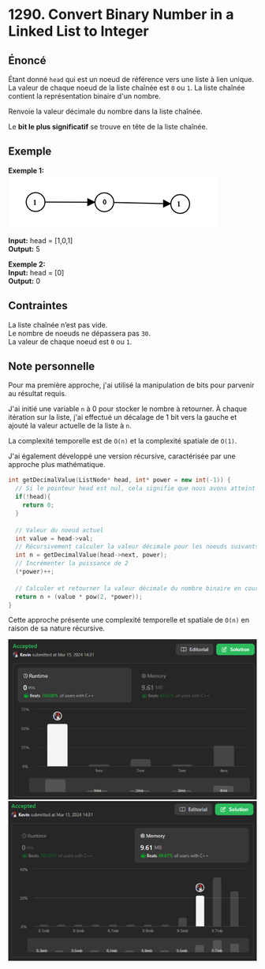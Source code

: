 # 1290. Convert Binary Number in a Linked List to Integer

## Énoncé

Étant donné `head` qui est un noeud de référence vers une liste à lien unique. La valeur de chaque noeud de la liste chaînée est `0` ou `1`. La liste chaînée contient la représentation binaire d'un nombre.

Renvoie la valeur décimale du nombre dans la liste chaînée.

Le **bit le plus significatif** se trouve en tête de la liste chaînée.

## Exemple

**Exemple 1:**  
<img src="./imgs/img1.png"/>

**Input:** head = [1,0,1]  
**Output:** 5

**Exemple 2:**  
**Input:** head = [0]  
**Output:** 0

## Contraintes

La liste chaînée n’est pas vide.  
Le nombre de noeuds ne dépassera pas `30`.  
La valeur de chaque noeud est `0` ou `1`.

## Note personnelle

Pour ma première approche, j'ai utilisé la manipulation de bits pour parvenir au résultat requis.

J'ai initié une variable `n` à 0 pour stocker le nombre à retourner. À chaque itération sur la liste, j'ai effectué un décalage de 1 bit vers la gauche et ajouté la valeur actuelle de la liste à `n`.

La complexité temporelle est de `O(n)` et la complexité spatiale de `O(1)`.

J'ai également développé une version récursive, caractérisée par une approche plus mathématique.

```cpp
int getDecimalValue(ListNode* head, int* power = new int(-1)) {
  // Si le pointeur head est nul, cela signifie que nous avons atteint la fin de la liste, donc la valeur est 0
  if(!head){
    return 0;
  }

  // Valeur du noeud actuel
  int value = head->val;
  // Récursivement calculer la valeur décimale pour les noeuds suivants
  int n = getDecimalValue(head->next, power);
  // Incrémenter la puissance de 2
  (*power)++;

  // Calculer et retourner la valeur décimale du nombre binaire en cours
  return n + (value * pow(2, *power));
}
```

Cette approche présente une complexité temporelle et spatiale de `O(n)` en raison de sa nature récursive.

<img src="./imgs/runtime.png"/>
<img src="./imgs/memory.png"/>
